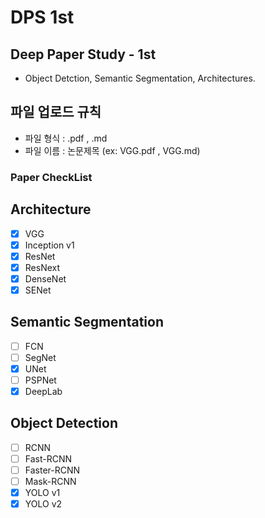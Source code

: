 # DPS 1st 

## Deep Paper Study - 1st

* Object Detction, Semantic Segmentation, Architectures.

## 파일 업로드 규칙

* 파일 형식 : .pdf , .md
* 파일 이름 : 논문제목 (ex: VGG.pdf , VGG.md)


### Paper CheckList

## Architecture
- [X] VGG  
- [X] Inception v1  
- [X] ResNet  
- [X] ResNext  
- [X] DenseNet  
- [X] SENet  

## Semantic Segmentation
- [ ] FCN  
- [ ] SegNet  
- [X] UNet  
- [ ] PSPNet  
- [X] DeepLab  

## Object Detection 
- [ ] RCNN  
- [ ] Fast-RCNN  
- [ ] Faster-RCNN  
- [ ] Mask-RCNN  
- [X] YOLO v1  
- [X] YOLO v2  
